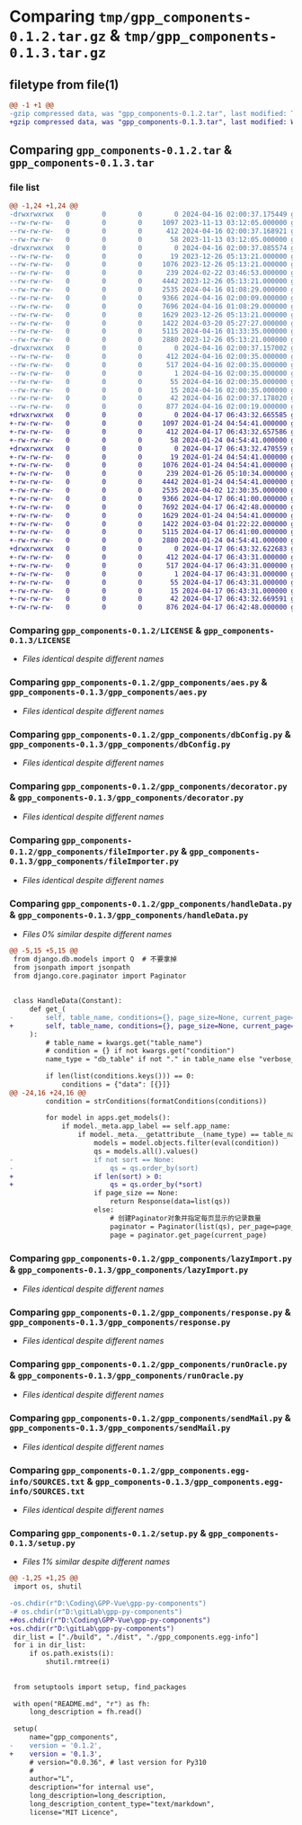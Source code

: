 # Comparing `tmp/gpp_components-0.1.2.tar.gz` & `tmp/gpp_components-0.1.3.tar.gz`

## filetype from file(1)

```diff
@@ -1 +1 @@
-gzip compressed data, was "gpp_components-0.1.2.tar", last modified: Tue Apr 16 02:00:37 2024, max compression
+gzip compressed data, was "gpp_components-0.1.3.tar", last modified: Wed Apr 17 06:43:32 2024, max compression
```

## Comparing `gpp_components-0.1.2.tar` & `gpp_components-0.1.3.tar`

### file list

```diff
@@ -1,24 +1,24 @@
-drwxrwxrwx   0        0        0        0 2024-04-16 02:00:37.175449 gpp_components-0.1.2/
--rw-rw-rw-   0        0        0     1097 2023-11-13 03:12:05.000000 gpp_components-0.1.2/LICENSE
--rw-rw-rw-   0        0        0      412 2024-04-16 02:00:37.168921 gpp_components-0.1.2/PKG-INFO
--rw-rw-rw-   0        0        0       58 2023-11-13 03:12:05.000000 gpp_components-0.1.2/README.md
-drwxrwxrwx   0        0        0        0 2024-04-16 02:00:37.085574 gpp_components-0.1.2/gpp_components/
--rw-rw-rw-   0        0        0       19 2023-12-26 05:13:21.000000 gpp_components-0.1.2/gpp_components/__init__.py
--rw-rw-rw-   0        0        0     1076 2023-12-26 05:13:21.000000 gpp_components-0.1.2/gpp_components/aes.py
--rw-rw-rw-   0        0        0      239 2024-02-22 03:46:53.000000 gpp_components-0.1.2/gpp_components/constant.py
--rw-rw-rw-   0        0        0     4442 2023-12-26 05:13:21.000000 gpp_components-0.1.2/gpp_components/dbConfig.py
--rw-rw-rw-   0        0        0     2535 2024-04-16 01:08:29.000000 gpp_components-0.1.2/gpp_components/decorator.py
--rw-rw-rw-   0        0        0     9366 2024-04-16 02:00:09.000000 gpp_components-0.1.2/gpp_components/fileImporter.py
--rw-rw-rw-   0        0        0     7696 2024-04-16 01:08:29.000000 gpp_components-0.1.2/gpp_components/handleData.py
--rw-rw-rw-   0        0        0     1629 2023-12-26 05:13:21.000000 gpp_components-0.1.2/gpp_components/lazyImport.py
--rw-rw-rw-   0        0        0     1422 2024-03-20 05:27:27.000000 gpp_components-0.1.2/gpp_components/response.py
--rw-rw-rw-   0        0        0     5115 2024-04-16 01:33:35.000000 gpp_components-0.1.2/gpp_components/runOracle.py
--rw-rw-rw-   0        0        0     2880 2023-12-26 05:13:21.000000 gpp_components-0.1.2/gpp_components/sendMail.py
-drwxrwxrwx   0        0        0        0 2024-04-16 02:00:37.157002 gpp_components-0.1.2/gpp_components.egg-info/
--rw-rw-rw-   0        0        0      412 2024-04-16 02:00:35.000000 gpp_components-0.1.2/gpp_components.egg-info/PKG-INFO
--rw-rw-rw-   0        0        0      517 2024-04-16 02:00:35.000000 gpp_components-0.1.2/gpp_components.egg-info/SOURCES.txt
--rw-rw-rw-   0        0        0        1 2024-04-16 02:00:35.000000 gpp_components-0.1.2/gpp_components.egg-info/dependency_links.txt
--rw-rw-rw-   0        0        0       55 2024-04-16 02:00:35.000000 gpp_components-0.1.2/gpp_components.egg-info/requires.txt
--rw-rw-rw-   0        0        0       15 2024-04-16 02:00:35.000000 gpp_components-0.1.2/gpp_components.egg-info/top_level.txt
--rw-rw-rw-   0        0        0       42 2024-04-16 02:00:37.178020 gpp_components-0.1.2/setup.cfg
--rw-rw-rw-   0        0        0      877 2024-04-16 02:00:19.000000 gpp_components-0.1.2/setup.py
+drwxrwxrwx   0        0        0        0 2024-04-17 06:43:32.665585 gpp_components-0.1.3/
+-rw-rw-rw-   0        0        0     1097 2024-01-24 04:54:41.000000 gpp_components-0.1.3/LICENSE
+-rw-rw-rw-   0        0        0      412 2024-04-17 06:43:32.657586 gpp_components-0.1.3/PKG-INFO
+-rw-rw-rw-   0        0        0       58 2024-01-24 04:54:41.000000 gpp_components-0.1.3/README.md
+drwxrwxrwx   0        0        0        0 2024-04-17 06:43:32.470559 gpp_components-0.1.3/gpp_components/
+-rw-rw-rw-   0        0        0       19 2024-01-24 04:54:41.000000 gpp_components-0.1.3/gpp_components/__init__.py
+-rw-rw-rw-   0        0        0     1076 2024-01-24 04:54:41.000000 gpp_components-0.1.3/gpp_components/aes.py
+-rw-rw-rw-   0        0        0      239 2024-01-26 05:10:34.000000 gpp_components-0.1.3/gpp_components/constant.py
+-rw-rw-rw-   0        0        0     4442 2024-01-24 04:54:41.000000 gpp_components-0.1.3/gpp_components/dbConfig.py
+-rw-rw-rw-   0        0        0     2535 2024-04-02 12:30:35.000000 gpp_components-0.1.3/gpp_components/decorator.py
+-rw-rw-rw-   0        0        0     9366 2024-04-17 06:41:00.000000 gpp_components-0.1.3/gpp_components/fileImporter.py
+-rw-rw-rw-   0        0        0     7692 2024-04-17 06:42:48.000000 gpp_components-0.1.3/gpp_components/handleData.py
+-rw-rw-rw-   0        0        0     1629 2024-01-24 04:54:41.000000 gpp_components-0.1.3/gpp_components/lazyImport.py
+-rw-rw-rw-   0        0        0     1422 2024-03-04 01:22:22.000000 gpp_components-0.1.3/gpp_components/response.py
+-rw-rw-rw-   0        0        0     5115 2024-04-17 06:41:00.000000 gpp_components-0.1.3/gpp_components/runOracle.py
+-rw-rw-rw-   0        0        0     2880 2024-01-24 04:54:41.000000 gpp_components-0.1.3/gpp_components/sendMail.py
+drwxrwxrwx   0        0        0        0 2024-04-17 06:43:32.622683 gpp_components-0.1.3/gpp_components.egg-info/
+-rw-rw-rw-   0        0        0      412 2024-04-17 06:43:31.000000 gpp_components-0.1.3/gpp_components.egg-info/PKG-INFO
+-rw-rw-rw-   0        0        0      517 2024-04-17 06:43:31.000000 gpp_components-0.1.3/gpp_components.egg-info/SOURCES.txt
+-rw-rw-rw-   0        0        0        1 2024-04-17 06:43:31.000000 gpp_components-0.1.3/gpp_components.egg-info/dependency_links.txt
+-rw-rw-rw-   0        0        0       55 2024-04-17 06:43:31.000000 gpp_components-0.1.3/gpp_components.egg-info/requires.txt
+-rw-rw-rw-   0        0        0       15 2024-04-17 06:43:31.000000 gpp_components-0.1.3/gpp_components.egg-info/top_level.txt
+-rw-rw-rw-   0        0        0       42 2024-04-17 06:43:32.669591 gpp_components-0.1.3/setup.cfg
+-rw-rw-rw-   0        0        0      876 2024-04-17 06:42:48.000000 gpp_components-0.1.3/setup.py
```

### Comparing `gpp_components-0.1.2/LICENSE` & `gpp_components-0.1.3/LICENSE`

 * *Files identical despite different names*

### Comparing `gpp_components-0.1.2/gpp_components/aes.py` & `gpp_components-0.1.3/gpp_components/aes.py`

 * *Files identical despite different names*

### Comparing `gpp_components-0.1.2/gpp_components/dbConfig.py` & `gpp_components-0.1.3/gpp_components/dbConfig.py`

 * *Files identical despite different names*

### Comparing `gpp_components-0.1.2/gpp_components/decorator.py` & `gpp_components-0.1.3/gpp_components/decorator.py`

 * *Files identical despite different names*

### Comparing `gpp_components-0.1.2/gpp_components/fileImporter.py` & `gpp_components-0.1.3/gpp_components/fileImporter.py`

 * *Files identical despite different names*

### Comparing `gpp_components-0.1.2/gpp_components/handleData.py` & `gpp_components-0.1.3/gpp_components/handleData.py`

 * *Files 0% similar despite different names*

```diff
@@ -5,15 +5,15 @@
 from django.db.models import Q  # 不要拿掉
 from jsonpath import jsonpath
 from django.core.paginator import Paginator
 
 
 class HandleData(Constant):
     def get_(
-        self, table_name, conditions={}, page_size=None, current_page=None, sort=None
+        self, table_name, conditions={}, page_size=None, current_page=None, sort=[]
     ):
         # table_name = kwargs.get("table_name")
         # condition = {} if not kwargs.get("condition")
         name_type = "db_table" if not "." in table_name else "verbose_name"
 
         if len(list(conditions.keys())) == 0:
             conditions = {"data": [{}]}
@@ -24,16 +24,16 @@
         condition = strConditions(formatConditions(conditions))
 
         for model in apps.get_models():
             if model._meta.app_label == self.app_name:
                 if model._meta.__getattribute__(name_type) == table_name:
                     models = model.objects.filter(eval(condition))
                     qs = models.all().values()
-                    if not sort == None:
-                        qs = qs.order_by(sort)
+                    if len(sort) > 0:
+                        qs = qs.order_by(*sort)
                     if page_size == None:
                         return Response(data=list(qs))
                     else:
                         # 创建Paginator对象并指定每页显示的记录数量
                         paginator = Paginator(list(qs), per_page=page_size)
                         page = paginator.get_page(current_page)
```

### Comparing `gpp_components-0.1.2/gpp_components/lazyImport.py` & `gpp_components-0.1.3/gpp_components/lazyImport.py`

 * *Files identical despite different names*

### Comparing `gpp_components-0.1.2/gpp_components/response.py` & `gpp_components-0.1.3/gpp_components/response.py`

 * *Files identical despite different names*

### Comparing `gpp_components-0.1.2/gpp_components/runOracle.py` & `gpp_components-0.1.3/gpp_components/runOracle.py`

 * *Files identical despite different names*

### Comparing `gpp_components-0.1.2/gpp_components/sendMail.py` & `gpp_components-0.1.3/gpp_components/sendMail.py`

 * *Files identical despite different names*

### Comparing `gpp_components-0.1.2/gpp_components.egg-info/SOURCES.txt` & `gpp_components-0.1.3/gpp_components.egg-info/SOURCES.txt`

 * *Files identical despite different names*

### Comparing `gpp_components-0.1.2/setup.py` & `gpp_components-0.1.3/setup.py`

 * *Files 1% similar despite different names*

```diff
@@ -1,25 +1,25 @@
 import os, shutil
 
-os.chdir(r"D:\Coding\GPP-Vue\gpp-py-components")
-# os.chdir(r"D:\gitLab\gpp-py-components")
+#os.chdir(r"D:\Coding\GPP-Vue\gpp-py-components")
+os.chdir(r"D:\gitLab\gpp-py-components")
 dir_list = ["./build", "./dist", "./gpp_components.egg-info"]
 for i in dir_list:
     if os.path.exists(i):
         shutil.rmtree(i)
 
 
 from setuptools import setup, find_packages
 
 with open("README.md", "r") as fh:
     long_description = fh.read()
 
 setup(
     name="gpp_components",
-    version = '0.1.2',
+    version = '0.1.3',
     # version="0.0.36", # last version for Py310
     #
     author="L",
     description="for internal use",
     long_description=long_description,
     long_description_content_type="text/markdown",
     license="MIT Licence",
```

